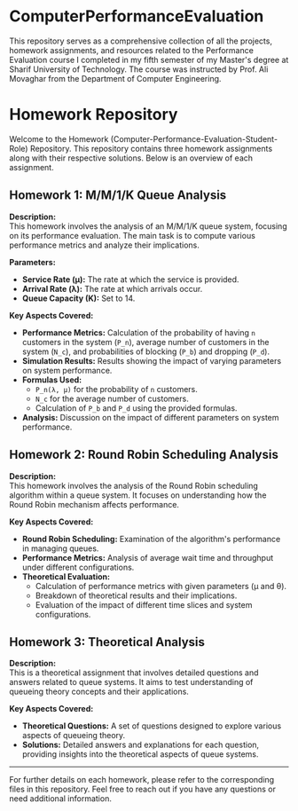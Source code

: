 # ComputerPerformanceEvaluation

This repository serves as a comprehensive collection of all the projects, homework assignments, and resources related to the Performance Evaluation course I completed in my fifth semester of my Master's degree at Sharif University of Technology. The course was instructed by Prof. Ali Movaghar from the Department of Computer Engineering. 

# Homework Repository

Welcome to the Homework (Computer-Performance-Evaluation-Student-Role) Repository. This repository contains three homework assignments along with their respective solutions. Below is an overview of each assignment.

## Homework 1: M/M/1/K Queue Analysis

**Description:**  
This homework involves the analysis of an M/M/1/K queue system, focusing on its performance evaluation. The main task is to compute various performance metrics and analyze their implications.

**Parameters:**
- **Service Rate (μ):** The rate at which the service is provided.
- **Arrival Rate (λ):** The rate at which arrivals occur.
- **Queue Capacity (K):** Set to 14.

**Key Aspects Covered:**
- **Performance Metrics:** Calculation of the probability of having `n` customers in the system (`P_n`), average number of customers in the system (`N_c`), and probabilities of blocking (`P_b`) and dropping (`P_d`).
- **Simulation Results:** Results showing the impact of varying parameters on system performance.
- **Formulas Used:**
  - `P_n(λ, μ)` for the probability of `n` customers.
  - `N_c` for the average number of customers.
  - Calculation of `P_b` and `P_d` using the provided formulas.
- **Analysis:** Discussion on the impact of different parameters on system performance.

## Homework 2: Round Robin Scheduling Analysis

**Description:**  
This homework involves the analysis of the Round Robin scheduling algorithm within a queue system. It focuses on understanding how the Round Robin mechanism affects performance.

**Key Aspects Covered:**
- **Round Robin Scheduling:** Examination of the algorithm's performance in managing queues.
- **Performance Metrics:** Analysis of average wait time and throughput under different configurations.
- **Theoretical Evaluation:**
  - Calculation of performance metrics with given parameters (μ and θ).
  - Breakdown of theoretical results and their implications.
  - Evaluation of the impact of different time slices and system configurations.

## Homework 3: Theoretical Analysis

**Description:**  
This is a theoretical assignment that involves detailed questions and answers related to queue systems. It aims to test understanding of queueing theory concepts and their applications.

**Key Aspects Covered:**
- **Theoretical Questions:** A set of questions designed to explore various aspects of queueing theory.
- **Solutions:** Detailed answers and explanations for each question, providing insights into the theoretical aspects of queue systems.

---

For further details on each homework, please refer to the corresponding files in this repository. Feel free to reach out if you have any questions or need additional information.
